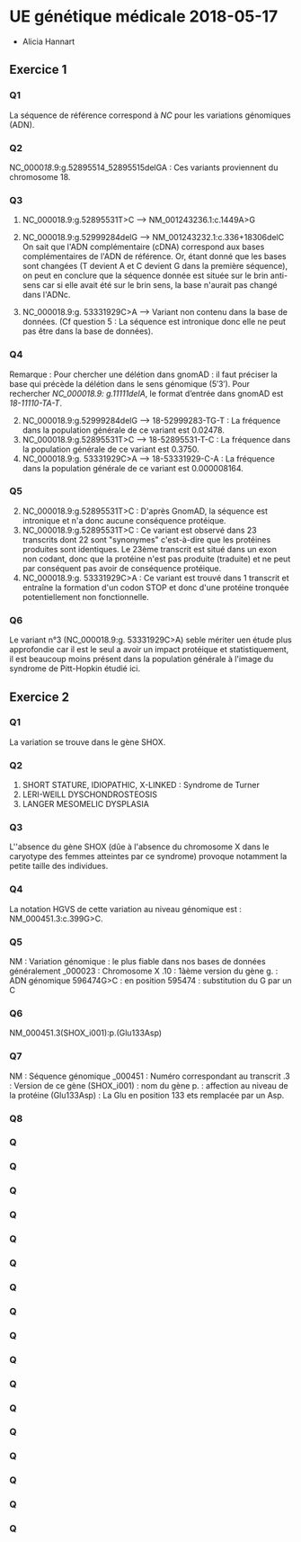 # UE génétique médicale 2018-05-17
* Alicia Hannart

## Exercice 1

### Q1
La séquence de référence correspond à *NC* pour les variations génomiques (ADN).

### Q2
NC_0000*18*.9:g.52895514_52895515delGA : Ces variants proviennent du chromosome 18.

### Q3
1. NC_000018.9:g.52895531T>C --> NM_001243236.1:c.1449A>G
2. NC_000018.9:g.52999284delG --> NM_001243232.1:c.336+18306delC
On sait que l'ADN complémentaire (cDNA) correspond aux bases complémentaires de l'ADN de référence. Or, étant donné que les bases sont changées (T devient A et C devient G dans la première séquence), on peut en conclure que la séquence donnée est située sur le brin anti-sens car si elle avait été sur le brin sens, la base n'aurait pas changé dans l'ADNc.

3. NC_000018.9:g. 53331929C>A --> Variant non contenu dans la base de données. (Cf question 5 : La séquence est intronique donc elle ne peut pas être dans la base de données).

### Q4
Remarque : Pour chercher une délétion dans gnomAD : il faut préciser la base qui précède la délétion dans le sens génomique (5′3′). Pour rechercher *NC_000018.9: g.11111delA*, le format d’entrée dans gnomAD est *18-11110-TA-T*.

2. NC_000018.9:g.52999284delG --> 18-52999283-TG-T : La fréquence dans la population générale de ce variant est 0.02478.
1. NC_000018.9:g.52895531T>C --> 18-52895531-T-C : La fréquence dans la population générale de ce variant est 0.3750.
3. NC_000018.9:g. 53331929C>A --> 18-53331929-C-A : La fréquence dans la population générale de ce variant est 0.000008164.

### Q5

2. NC_000018.9:g.52895531T>C : D'après GnomAD, la séquence est intronique et n'a donc aucune conséquence protéique.
1. NC_000018.9:g.52895531T>C : Ce variant est observé dans 23 transcrits dont 22 sont "synonymes" c'est-à-dire que les protéines produites sont identiques. Le 23ème transcrit est situé dans un exon non codant, donc que la protéine n'est pas produite (traduite) et ne peut par conséquent pas avoir de conséquence protéique.
3. NC_000018.9:g. 53331929C>A : Ce variant est trouvé dans 1 transcrit et entraîne la formation d'un codon STOP et donc d'une protéine tronquée potentiellement non fonctionnelle.

### Q6

Le variant n°3 (NC_000018.9:g. 53331929C>A) seble mériter uen étude plus approfondie car il est le seul a avoir un impact protéique et statistiquement, il est beaucoup moins présent dans la population générale à l'image du syndrome de Pitt-Hopkin étudié ici.

## Exercice 2

### Q1
La variation se trouve dans le gène SHOX.

### Q2
1. SHORT STATURE, IDIOPATHIC, X-LINKED : Syndrome de Turner
2. LERI-WEILL DYSCHONDROSTEOSIS 
3. LANGER MESOMELIC DYSPLASIA

### Q3
L''absence du gène SHOX (dûe à l'absence du chromosome X dans le caryotype des femmes atteintes par ce syndrome) provoque notamment la petite taille des individues.

### Q4
La notation HGVS de cette variation au niveau génomique est : NM_000451.3:c.399G>C.

### Q5
NM : Variation génomique : le plus fiable dans nos bases de données généralement
_000023 : Chromosome X
.10 : 1àème version du gène
g. : ADN génomique
596474G>C : en position 595474 : substitution du G par un C

### Q6
NM_000451.3(SHOX_i001):p.(Glu133Asp)

### Q7
NM : Séquence génomique
_000451 : Numéro correspondant au transcrit
.3 : Version de ce gène
(SHOX_i001) : nom du gène 
p. : affection au niveau de la protéine
(Glu133Asp) : La Glu en position 133 ets remplacée par un Asp.

### Q8


### Q
### Q
### Q
### Q
### Q
### Q
### Q
### Q
### Q
### Q
### Q
### Q
### Q
### Q
### Q
### Q
### Q


